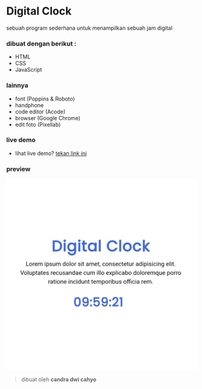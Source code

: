 # Digital Clock

sebuah program sederhana untuk menampilkan sebuah jam digital

### dibuat dengan berikut :

* HTML
* CSS
* JavaScript

### lainnya

* font (Poppins & Roboto)
* handphone
* code editor (Acode)
* browser (Google Chrome)
* edit foto (Pixellab)

### live demo

* lihat live demo? [tekan link ini](https://candradwicahyo.github.io/digital-clock)

### preview

![image](https://github.com/candradwicahyo/digital-clock/blob/master/20220503_100430.jpg)

> dibuat oleh **candra dwi cahyo**

